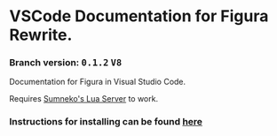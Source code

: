 # VSCode Documentation for Figura Rewrite.
### Branch version: <kbd>**0.1.2**</kbd> <kbd>**V8**</kbd>

Documentation for Figura in Visual Studio Code.

Requires [Sumneko's Lua Server](https://marketplace.visualstudio.com/items?itemName=sumneko.lua) to work.

### Instructions for installing can be found [here](../../wiki)
